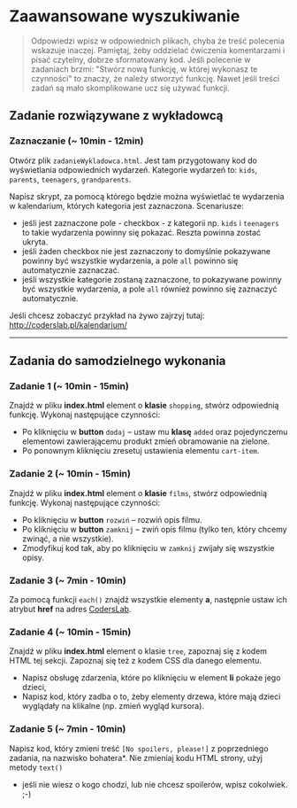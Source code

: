 # Zaawansowane wyszukiwanie

> Odpowiedzi wpisz w odpowiednich plikach, chyba że treść polecenia wskazuje inaczej.
Pamiętaj, żeby oddzielać ćwiczenia komentarzami i pisać czytelny, dobrze sformatowany kod.
Jeśli  polecenie w zadaniach brzmi: "Stwórz nową funkcję, w której wykonasz te czynności" to znaczy, że
należy stworzyć funkcję. Nawet jeśli treści zadań są mało skomplikowane
ucz się używać funkcji.

## Zadanie rozwiązywane z wykładowcą

### Zaznaczanie (~ 10min - 12min)

Otwórz plik ```zadanieWykladowca.html```. Jest tam przygotowany kod do wyświetlania odpowiednich wydarzeń.
Kategorie wydarzeń to: ```kids```, ```parents```, ```teenagers```, ```grandparents```.

Napisz skrypt, za pomocą którego będzie można wyświetlać te wydarzenia w kalendarium, których kategoria jest zaznaczona.
Scenariusze:
- jeśli jest zaznaczone pole - checkbox  - z kategorii np. ```kids``` i ```teenagers``` to takie wydarzenia powinny się pokazać.
Reszta powinna zostać ukryta.
- jeśli żaden checkbox nie jest zaznaczony to domyślnie pokazywane powinny być wszystkie wydarzenia, a pole ```all``` powinno się automatycznie zaznaczać.
- jeśli wszystkie kategorie zostaną zaznaczone, to pokazywane powinny być wszystkie wydarzenia, a  pole ```all``` również powinno się zaznaczyć automatycznie.

Jeśli chcesz zobaczyć przykład na żywo zajrzyj tutaj: http://coderslab.pl/kalendarium/

-----------------------------------------------------------------------------------------------------

## Zadania do samodzielnego wykonania

### Zadanie 1 (~ 10min - 15min)

Znajdź w pliku **index.html** element o **klasie** ```shopping```, stwórz odpowiednią funkcję. Wykonaj następujące czynności:
* Po kliknięciu w **button** ```dodaj``` &ndash; ustaw mu **klasę** ```added``` oraz pojedynczemu elementowi zawierającemu produkt zmień obramowanie na zielone.
* Po ponownym kliknięciu zresetuj ustawienia elementu ```cart-item```.

### Zadanie 2 (~ 10min - 15min)

Znajdź w pliku **index.html** element o **klasie** ```films```, stwórz odpowiednią funkcję. Wykonaj następujące czynności:
* Po kliknięciu w **button** ```rozwiń``` &ndash; rozwiń opis filmu.
* Po kliknięciu w **button** ```zamknij``` &ndash; zwiń opis filmu (tylko ten, który chcemy zwinąć, a nie wszystkie).
* Zmodyfikuj kod tak, aby po kliknięciu w ```zamknij``` zwijały się wszystkie opisy.

### Zadanie 3 (~ 7min - 10min)

Za pomocą funkcji ```each()``` znajdź wszystkie elementy **a**, następnie
ustaw ich atrybut **href** na adres [CodersLab](www.coderslab.pl).

### Zadanie 4  (~ 10min - 15min)

Znajdź w pliku **index.html** element o klasie ```tree```, zapoznaj się z kodem HTML tej sekcji. Zapoznaj się też z kodem CSS dla danego elementu.
* Napisz obsługę zdarzenia, które po kliknięciu w element **li** pokaże jego dzieci,
* Napisz kod, który zadba o to, żeby elementy drzewa, które mają dzieci wyglądały na klikalne (np. zmień wygląd kursora).

### Zadanie 5 (~ 7min - 10min)

Napisz kod, który zmieni treść ```[No spoilers, please!]``` z poprzedniego zadania, na nazwisko bohatera*. Nie zmieniaj kodu HTML strony, użyj metody ```text()```

 * jeśli nie wiesz o kogo chodzi, lub nie chcesz spoilerów, wpisz cokolwiek. ;-)
